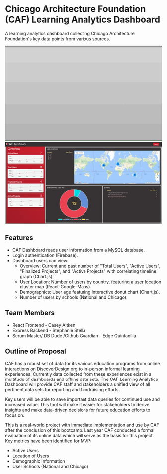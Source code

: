 # Chicago Architecture Foundation (CAF) Learning Analytics Dashboard
A learning analytics dashboard collecting Chicago Architecture Foundation's key data points from various sources.

![CAF.gif](./docs/CAF.gif)
![screenshot1.png](./docs/screenshot1.png)

## Features
* CAF Dashboard reads user information from a MySQL database.
* Login authentication (Firebase).
* Dashboard users can view:
	* Overview: Current and past number of "Total Users", "Active Users", "Finalized Projects", and "Active Projects" with correlating timeline graph (Chart.js).
	* User Location: Number of users by country, featuring a user location cluster map (React-Google-Maps).
	* Demographics: User age featuring interactive donut chart (Chart.js).
	* Number of users by schools (National and Chicago).


## Team Members
* React Frontend - Casey Aitken
* Express Backend - Stephanie Stella
* Scrum Master/ DB Dude /Github Guardian - Edge Quintanilla

## Outline of Proposal
CAF has a robust set of data for its various education programs from online interactions on DiscoverDesign.org to in-person informal learning experiences. Currently data collected from these experiences exist in a multitude of dashboards and offline data sets. The CAF Learning Analytics Dashboard will provide CAF staff and stakeholders a unified view of all pertinent data sets for reporting and fundraising efforts. 

Key users will be able to save important data queries for continued use and increased value. This tool will make it easier for stakeholders to derive insights and make data-driven decisions for future education efforts to focus on. 

This is a real-world project with immediate implementation and use by CAF after the conclusion of this bootcamp. Last year CAF conducted a formal evaluation of its online data which will serve as the basis for this project. Key metrics have been identified for MVP:  

* Active Users 
* Location of Users
* Demographic Information
* User Schools (National and Chicago)